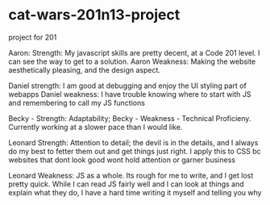 # cat-wars-201n13-project
project for 201


Aaron: Strength: My javascript skills are pretty decent, at a Code 201 level. I can see the way to get to a solution. Aaron Weakness: Making the website aesthetically pleasing, and the design aspect.

Daniel strength: I am good at debugging and enjoy the UI styling part of webapps Daniel weakness: I have trouble knowing where to start with JS and remembering to call my JS functions

Becky - Strength: Adaptability; Becky - Weakness - Technical Proficieny. Currently working at a slower pace than I would like.

Leonard Strength: Attention to detail; the devil is in the details, and I always do my best to fetter them out and get things just right. I apply this to CSS bc websites that dont look good wont hold attention or garner business

Leonard Weakness: JS as a whole. Its rough for me to write, and I get lost pretty quick. While I can read JS fairly well and I can look at things and explain what they do, I have a hard time writing it myself and telling you why